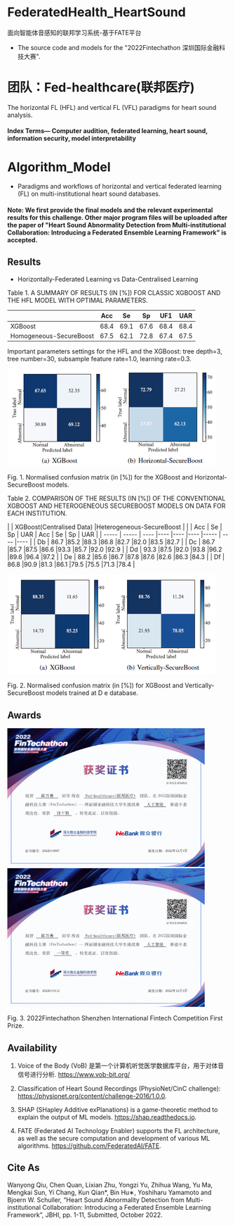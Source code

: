 # FederatedHealth_HeartSound

面向智能体音感知的联邦学习系统-基于FATE平台

* The source code and models for the "2022Fintechathon 深圳国际金融科技大赛".

# 团队：Fed-healthcare(联邦医疗)
The horizontal FL (HFL) and vertical FL (VFL) paradigms for heart sound analysis.

#### Index Terms— Computer audition, federated learning, heart sound, information security, model interpretability

# Algorithm_Model

* Paradigms and workflows of horizontal and vertical federated learning (FL) on multi-institutional heart sound databases.

#### **Note:**  We first provide the final models and the relevant experimental results for this challenge. Other major program files will be uploaded after the paper of "Heart Sound Abnormality Detection from Multi-institutional Collaboration: Introducing a Federated Ensemble Learning Framework" is accepted.
 
 
## Results
 * Horizontally-Federated Learning vs Data-Centralised Learning
 
Table 1. A SUMMARY OF RESULTS (IN [%]) FOR CLASSIC XGBOOST AND THE  HFL MODEL WITH OPTIMAL PARAMETERS.

|            | Acc         | Se        |    Sp    |   UF1     |    UAR    |
| -----      | -----       | ----      |----      |----       |----       |
| XGBoost    |  68.4       | 69.1      |67.6      | 68.4      |   68.4    |
| Homogeneous-SecureBoost  |  67.5     | 62.1     |72.8       | 67.4      |   67.5    |

Important parameters settings for the HFL and the XGBoost: tree depth=3,  tree number=30, subsample feature rate=1.0, learning rate=0.3.

 ![](/figures/HFL_matrix.jpg)
 
 Fig. 1. Normalised confusion matrix (in [%]) for the XGBoost and  Horizontal-SecureBoost models.
 
 
 Table 2. COMPARISON OF THE RESULTS (IN [%]) OF THE CONVENTIONAL  XGBOOST AND HETEROGENEOUS SECUREBOOST MODELS ON DATA  FOR EACH INSTITUTION.

|            | XGBoost(Centralised Data)               |Heterogeneous-SecureBoost             |
|            | Acc       | Se      |    Sp   |  UAR    | Acc     | Se      |    Sp   |   UAR  |
| -----      | -----     | ----    |----     |----     |----     |-----    | ----    |----    |
| Db         |  86.7     |85.2     |88.3     |86.8     |82.7     |82.0     |83.5     |82.7    |
| Dc         |  86.7     |85.7     |87.5     |86.6     |93.3     |85.7     |92.0     |92.9    |
| Dd         |  93.3     |87.5     |92.0     |93.8     |96.2     |89.6     |96.4     |97.2    |
| De         |  88.2     |85.6     |86.7     |87.8     |87.6     |82.6     |86.3     |84.3    |
| Df         |  86.8     |90.9     |81.3     |86.1     |79.5     |75.5     |71.3     |78.4    |

![](/figures/VFL_matrix.jpg)
 
Fig. 2. Normalised confusion matrix (in [%]) for XGBoost and Vertically-  SecureBoost models trained at D e database.

## Awards
  
 ![](/figures/Awards1.png)
 ![](/figures/Awards2.png)
 
 Fig. 3. 2022Fintechathon Shenzhen International Fintech Competition First Prize.

 
## Availability

1. Voice of the Body (VoB) 是第一个计算机听觉医学数据库平台，用于对体音信号进行分析. https://www.vob-bit.org/

2. Classification of Heart Sound Recordings (PhysioNet/CinC challenge): https://physionet.org/content/challenge-2016/1.0.0.

3. SHAP (SHapley Additive exPlanations) is a game-theoretic method to explain the output of ML models. https://shap.readthedocs.io.

4. FATE (Federated AI Technology Enabler) supports the FL architecture, as well as the secure computation and development of various ML algorithms. https://github.com/FederatedAI/FATE.


## Cite As
Wanyong Qiu, Chen Quan, Lixian Zhu, Yongzi Yu, Zhihua Wang, Yu Ma, Mengkai Sun, Yi Chang, Kun Qian*, Bin Hu∗, Yoshiharu Yamamoto and Bjoern W. Schuller, “Heart Sound Abnormality Detection from Multi-institutional Collaboration: Introducing a Federated Ensemble Learning Framework”, JBHI, pp. 1-11, Submitted, October 2022.


